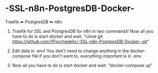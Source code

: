 # -SSL-n8n-PostgresDB-Docker-
Traefik ➥ PostgresDB ➥ n8n

1. Traefik for SSL and PostgresDB for n8n in two commands! Now all you have to do is start docker and wait.
"clone git https://github.com/1Psychedelic/-SSL-n8n-PostgresDB-Docker-.git"

2. Edit data in .env! You don't need to change anything in the docker-compose file if you don't want to, everything important is in .env.

3. Now all you have to do is start docker and wait.
"docker-compose up"
